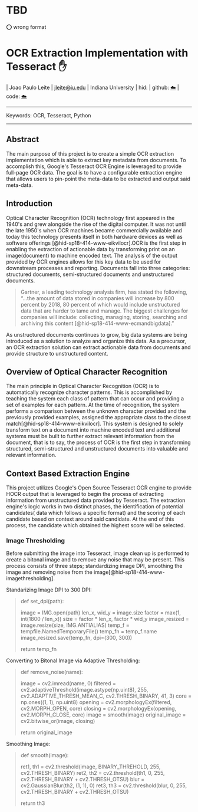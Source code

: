 # TBD

:o: wrong format
# OCR Extraction Implementation with Tesseract :hand:

| Joao Paulo Leite
| jleite@iu.edu
| Indiana University
| hid: 
| github: [:cloud:]()
| code: [:cloud:]()

---

Keywords: OCR, Tesseract, Python
          
---

## Abstract

The main purpose of this project is to create a simple 
OCR extraction implementation which is able to extract 
key metadata from documents. To accomplish this, Google's 
Tesseract OCR Engine is leveraged to provide full-page OCR 
data. The goal is to have a configurable extraction engine 
that allows users to pin-point the meta-data to be extracted 
and output said meta-data.

## Introduction

Optical Character Recognition (OCR) technology first appeared 
in the 1940's and grew alongside the rise of the digital computer.
It was not until the late 1950's when OCR machines became 
commercially available and today this technology presents itself 
in both hardware devices as well as software offerings 
[@hid-sp18-414-www-eikvilocr].OCR is the first step in enabling 
the extraction of actionable data by transforming print on an 
image(document) to machine encoded text. The analysis of the output 
provided by OCR engines allows for this key data to be used for 
downstream processes and reporting. Documents fall into three categories: 
structured documents, semi-structured documents and unstructured documents. 

> Gartner, a leading technology analysis firm, has stated the following, 
> “…the amount of data stored in companies will increase by 800 percent by 
> 2018, 80 percent of which would include unstructured data that are harder 
> to tame and manage. The biggest challenges for companies will include: 
> collecting, managing, storing, searching and archiving this content
> [@hid-sp18-414-www-ecmandbigdata].” 

As unstructured documents continues to grow, big data systems are being 
introduced as a solution to analyze and organize this data. As a precursor, 
an OCR extraction solution can extract actionable data from documents and 
provide structure to unstructured content. 

## Overview of Optical Character Recognition

The main principle in Optical Character Recognition (OCR) is to 
automatically recognize character patterns. This is accomplished by teaching 
the system each class of pattern that can occur and providing a set of 
examples for each pattern. At the time of recognition, the system 
performs a comparison between the unknown character provided and 
the previously provided examples, assigned the appropriate class to 
the closest match[@hid-sp18-414-www-eikvilocr]. This system is 
designed to solely transform text on a document into machine encoded 
text and additional systems must be built to further extract relevant information
from the document, that is to say, the process of OCR is the first step 
in transforming structured, semi-structured and unstructured documents 
into valuable and relevant information.


## Context Based Extraction Engine


This project utilizes Google's Open Source Tesseract OCR engine to provide
HOCR output that is leveraged to begin the process of extracting information 
from unstructured data provided by Tesseract. The extraction engine's logic works 
in two distinct phases, the identification of potential candidates( data which follows 
a specific format) and the scoring of each candidate based on context around said 
candidate. At the end of this process, the candidate which obtained the highest 
score will be selected. 

### Image Thresholding

Before submitting the image into Tesseract, image clean
up is performed to create a bitonal image and to remove any noise that
may be present. This process consists of three steps; standardizing 
image DPI, smoothing the image and removing noise from the 
image[@hid-sp18-414-www-imagethresholding].

Standarizing Image DPI to 300 DPI:

> def set_dpi(path):
>
>   image = IMG.open(path)
>   len_x, wid_y = image.size
>   factor = max(1, int(1800 / len_x))
>   size = factor * len_x, factor * wid_y
>   image_resized = image.resize(size, IMG.ANTIALIAS)
>   temp_f = tempfile.NamedTemporaryFile()
>   temp_fn = temp_f.name
>   image_resized.save(temp_fn, dpi=(300, 300))
>
>   return temp_fn


Converting to Bitonal Image via Adaptive Thresholding:

> def remove_noise(name):
>   
>   image = cv2.imread(name, 0)
>   filtered = cv2.adaptiveThreshold(image.astype(np.uint8), 255, 
>   cv2.ADAPTIVE_THRESH_MEAN_C, cv2.THRESH_BINARY, 41, 3)
>   core = np.ones((1, 1), np.uint8)
>   opening = cv2.morphologyEx(filtered, cv2.MORPH_OPEN, core)
>   closing = cv2.morphologyEx(opening, cv2.MORPH_CLOSE, core)
>   image = smooth(image)
>   original_image = cv2.bitwise_or(image, closing)
>   
>   return original_image

Smoothing Image:

> def smooth(image):
>
>   ret1, th1 = cv2.threshold(image, BINARY_THREHOLD, 255, cv2.THRESH_BINARY)
>   ret2, th2 = cv2.threshold(th1, 0, 255, cv2.THRESH_BINARY + cv2.THRESH_OTSU)
>   blur = cv2.GaussianBlur(th2, (1, 1), 0)
>   ret3, th3 = cv2.threshold(blur, 0, 255, cv2.THRESH_BINARY + cv2.THRESH_OTSU)
>   
>   return th3
